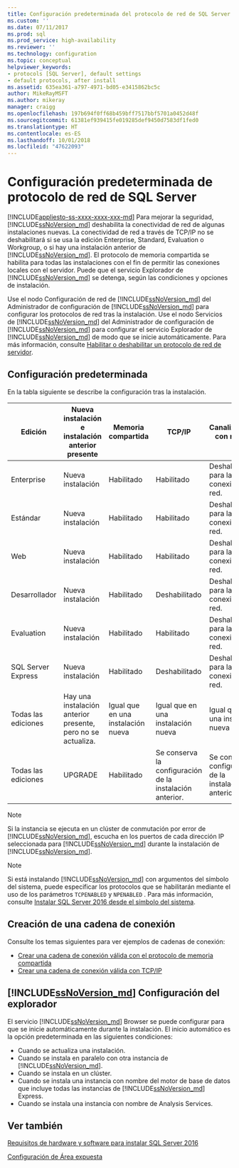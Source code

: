 ```yaml
---
title: Configuración predeterminada del protocolo de red de SQL Server | Microsoft Docs
ms.custom: ''
ms.date: 07/11/2017
ms.prod: sql
ms.prod_service: high-availability
ms.reviewer: ''
ms.technology: configuration
ms.topic: conceptual
helpviewer_keywords:
- protocols [SQL Server], default settings
- default protocols, after install
ms.assetid: 635ea361-a797-4971-bd05-e3415862bc5c
author: MikeRayMSFT
ms.author: mikeray
manager: craigg
ms.openlocfilehash: 197b694f0ff68b459bff7517bbf5701a0452d48f
ms.sourcegitcommit: 61381ef939415fe019285def9450d7583df1fed0
ms.translationtype: HT
ms.contentlocale: es-ES
ms.lasthandoff: 10/01/2018
ms.locfileid: "47622093"
---
```

# <a name="default-sql-server-network-protocol-configuration"></a>Configuración predeterminada de protocolo de red de SQL Server
[!INCLUDE[appliesto-ss-xxxx-xxxx-xxx-md](../../includes/appliesto-ss-xxxx-xxxx-xxx-md.md)]
Para mejorar la seguridad, [!INCLUDE[ssNoVersion_md](../../includes/ssnoversion-md.md)] deshabilita la conectividad de red de algunas instalaciones nuevas. La conectividad de red a través de TCP/IP no se deshabilitará si se usa la edición Enterprise, Standard, Evaluation o Workgroup, o si hay una instalación anterior de [!INCLUDE[ssNoVersion_md](../../includes/ssnoversion-md.md)]. El protocolo de memoria compartida se habilita para todas las instalaciones con el fin de permitir las conexiones locales con el servidor. Puede que el servicio Explorador de [!INCLUDE[ssNoVersion_md](../../includes/ssnoversion-md.md)] se detenga, según las condiciones y opciones de instalación.

Use el nodo Configuración de red de [!INCLUDE[ssNoVersion_md](../../includes/ssnoversion-md.md)] del Administrador de configuración de [!INCLUDE[ssNoVersion_md](../../includes/ssnoversion-md.md)] para configurar los protocolos de red tras la instalación. Use el nodo Servicios de [!INCLUDE[ssNoVersion_md](../../includes/ssnoversion-md.md)] del Administrador de configuración de [!INCLUDE[ssNoVersion_md](../../includes/ssnoversion-md.md)] para configurar el servicio Explorador de [!INCLUDE[ssNoVersion_md](../../includes/ssnoversion-md.md)] de modo que se inicie automáticamente. Para más información, consulte [Habilitar o deshabilitar un protocolo de red de servidor](../../database-engine/configure-windows/enable-or-disable-a-server-network-protocol.md).


## <a name="default-configuration"></a>Configuración predeterminada

En la tabla siguiente se describe la configuración tras la instalación.

Edición | Nueva instalación e instalación anterior presente | Memoria compartida | TCP/IP    | Canalizaciones con nombre
| -------- | -- | -- | -- | --  |  
Enterprise  | Nueva instalación  | Habilitado   | Habilitado   | Deshabilitadas para las conexiones de red.
Estándar    | Nueva instalación  | Habilitado   | Habilitado   | Deshabilitadas para las conexiones de red.
Web | Nueva instalación  | Habilitado   | Habilitado   | Deshabilitadas para las conexiones de red.
Desarrollador   | Nueva instalación  | Habilitado   | Deshabilitado  | Deshabilitadas para las conexiones de red.
Evaluation  | Nueva instalación  | Habilitado   | Habilitado   | Deshabilitadas para las conexiones de red.
SQL Server Express  | Nueva instalación  | Habilitado   | Deshabilitado  | Deshabilitadas para las conexiones de red.
Todas las ediciones    | Hay una instalación anterior presente, pero no se actualiza.   | Igual que en una instalación nueva  | Igual que en una instalación nueva  | Igual que en una instalación nueva
Todas las ediciones    | UPGRADE   | Habilitado   | Se conserva la configuración de la instalación anterior.    | Se conserva la configuración de la instalación anterior.


>[!NOTE]
> Si la instancia se ejecuta en un clúster de conmutación por error de [!INCLUDE[ssNoVersion_md](../../includes/ssnoversion-md.md)], escucha en los puertos de cada dirección IP seleccionada para [!INCLUDE[ssNoVersion_md](../../includes/ssnoversion-md.md)] durante la instalación de [!INCLUDE[ssNoVersion_md](../../includes/ssnoversion-md.md)].
 
>[!NOTE]
> Si está instalando [!INCLUDE[ssNoVersion_md](../../includes/ssnoversion-md.md)] con argumentos del símbolo del sistema, puede especificar los protocolos que se habilitarán mediante el uso de los parámetros `TCPENABLED` y `NPENABLED` . Para más información, consulte [Instalar SQL Server 2016 desde el símbolo del sistema](../../database-engine/install-windows/install-sql-server-2016-from-the-command-prompt.md).

## <a name="creating-a-connection-string"></a>Creación de una cadena de conexión

Consulte los temas siguientes para ver ejemplos de cadenas de conexión:
* [Crear una cadena de conexión válida con el protocolo de memoria compartida](../../tools/configuration-manager/creating-a-valid-connection-string-using-shared-memory-protocol.md)
* [Crear una cadena de conexión válida con TCP/IP](../../tools/configuration-manager/creating-a-valid-connection-string-using-tcp-ip.md)



## <a name="includessnoversionmdincludesssnoversion-mdmd-browser-settings"></a>[!INCLUDE[ssNoVersion_md](../../includes/ssnoversion-md.md)] Configuración del explorador

El servicio [!INCLUDE[ssNoVersion_md](../../includes/ssnoversion-md.md)] Browser se puede configurar para que se inicie automáticamente durante la instalación. El inicio automático es la opción predeterminada en las siguientes condiciones:

* Cuando se actualiza una instalación.
* Cuando se instala en paralelo con otra instancia de [!INCLUDE[ssNoVersion_md](../../includes/ssnoversion-md.md)].
* Cuando se instala en un clúster.
* Cuando se instala una instancia con nombre del motor de base de datos que incluye todas las instancias de [!INCLUDE[ssNoVersion_md](../../includes/ssnoversion-md.md)] Express.
* Cuando se instala una instancia con nombre de Analysis Services.

## <a name="see-also"></a>Ver también

[Requisitos de hardware y software para instalar SQL Server 2016](../../sql-server/install/hardware-and-software-requirements-for-installing-sql-server.md)

[Configuración de Área expuesta](../../relational-databases/security/surface-area-configuration.md)  



